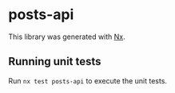 # posts-api

This library was generated with [Nx](https://nx.dev).

## Running unit tests

Run `nx test posts-api` to execute the unit tests.
